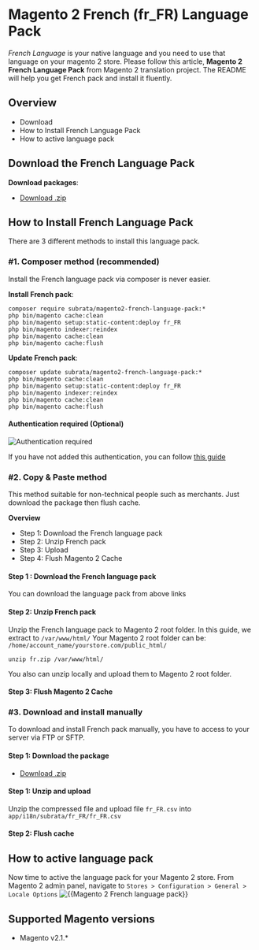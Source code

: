# Magento 2 French (fr_FR) Language Pack

*French Language* is your native language and you need to use that language on your magento 2 store. Please follow this article, **Magento 2 French Language Pack** from Magento 2 translation project. The README will help you get French pack and install it fluently.

## Overview

- Download
- How to Install French Language Pack
- How to active language pack

## Download the French Language Pack

**Download packages**:

- [Download .zip](https://github.com/SubrataBauri/magento2-french-language-pack/archive/master.zip)

## How to Install French Language Pack

There are 3 different methods to install this language pack.

### #1. Composer method (recommended)
Install the French language pack via composer is never easier.

**Install French pack**:

```
composer require subrata/magento2-french-language-pack:*
php bin/magento cache:clean
php bin/magento setup:static-content:deploy fr_FR
php bin/magento indexer:reindex
php bin/magento cache:clean
php bin/magento cache:flush

```


**Update  French pack**:

```
composer update subrata/magento2-french-language-pack:*
php bin/magento cache:clean
php bin/magento setup:static-content:deploy fr_FR
php bin/magento indexer:reindex
php bin/magento cache:clean
php bin/magento cache:flush

```

#### Authentication required (Optional)

![Authentication required](https://i.imgur.com/dmryiPk.png)

If you have not added this authentication, you can follow [this guide](http://devdocs.magento.com/guides/v2.0/install-gde/prereq/connect-auth.html)


### #2. Copy & Paste method

This method suitable for non-technical people such as merchants. Just download the package then flush cache.

**Overview**

- Step 1: Download the French language pack
- Step 2: Unzip French pack
- Step 3: Upload
- Step 4: Flush Magento 2 Cache

#### Step 1 : Download the French language pack

You can download the language pack from above links

#### Step 2: Unzip French pack

Unzip the French language pack to Magento 2 root folder. In this guide, we extract to `/var/www/html/`
Your Magento 2 root folder can be: `/home/account_name/yourstore.com/public_html/`

```
unzip fr.zip /var/www/html/
```

You also can unzip locally and upload them to Magento 2 root folder.

#### Step 3: Flush Magento 2 Cache

### #3. Download and install manually

To download and install French pack manually, you have to access to your server via FTP or SFTP.

#### Step 1: Download the package

- [Download .zip](https://github.com/SubrataBauri/magento2-french-language-pack/archive/master.zip)

#### Step 1: Unzip and upload

Unzip the compressed file and upload file `fr_FR.csv` into `app/i18n/subrata/fr_FR/fr_FR.csv`

#### Step 2: Flush cache


## How to active language pack

Now time to active the language pack for your Magento 2 store. From Magento 2 admin panel, navigate to `Stores > Configuration > General > Locale Options`
![{{Magento 2 French language pack}}](https://i.imgur.com/aPSUA0l.png)


<!-- ## Translation process of French Language Pack
![process](http://progressed.io/bar/80) -->


## Supported Magento versions

- Magento v2.1.*

